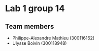 # Lab 1 group 14

## Team members
* Philippe-Alexandre Mathieu (300116162)
* Ulysse Boivin (300118948)
